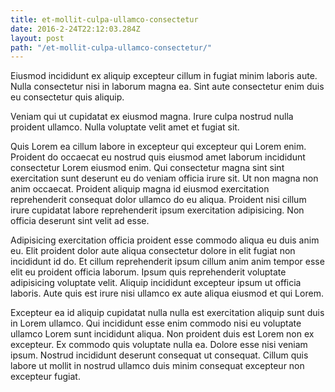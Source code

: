 ```yaml
---
title: et-mollit-culpa-ullamco-consectetur
date: 2016-2-24T22:12:03.284Z
layout: post
path: "/et-mollit-culpa-ullamco-consectetur/"
---
```


Eiusmod incididunt ex aliquip excepteur cillum in fugiat minim laboris aute. Nulla consectetur nisi in laborum magna ea. Sint aute consectetur enim duis eu consectetur quis aliquip.

Veniam qui ut cupidatat ex eiusmod magna. Irure culpa nostrud nulla proident ullamco. Nulla voluptate velit amet et fugiat sit.

Quis Lorem ea cillum labore in excepteur qui excepteur qui Lorem enim. Proident do occaecat eu nostrud quis eiusmod amet laborum incididunt consectetur Lorem eiusmod enim. Qui consectetur magna sint sint exercitation sunt deserunt eu do veniam officia irure sit. Ut non magna non anim occaecat. Proident aliquip magna id eiusmod exercitation reprehenderit consequat dolor ullamco do eu aliqua. Proident nisi cillum irure cupidatat labore reprehenderit ipsum exercitation adipisicing. Non officia deserunt sint velit ad esse.

Adipisicing exercitation officia proident esse commodo aliqua eu duis anim eu. Elit proident dolor aute aliqua consectetur dolore in elit fugiat non incididunt id do. Et cillum reprehenderit ipsum cillum anim anim tempor esse elit eu proident officia laborum. Ipsum quis reprehenderit voluptate adipisicing voluptate velit. Aliquip incididunt excepteur ipsum ut officia laboris. Aute quis est irure nisi ullamco ex aute aliqua eiusmod et qui Lorem.

Excepteur ea id aliquip cupidatat nulla nulla est exercitation aliquip sunt duis in Lorem ullamco. Qui incididunt esse enim commodo nisi eu voluptate ullamco Lorem sunt incididunt aliqua. Non proident duis est Lorem non ex excepteur. Ex commodo quis voluptate nulla ea. Dolore esse nisi veniam ipsum. Nostrud incididunt deserunt consequat ut consequat. Cillum quis labore ut mollit in nostrud ullamco duis minim consequat excepteur non excepteur fugiat.